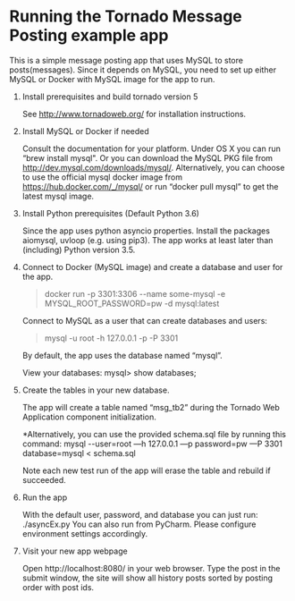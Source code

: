 Running the Tornado Message Posting example app
====================================
This is a simple message posting app that uses MySQL to store posts(messages). Since it depends on MySQL, you need to set up either MySQL or Docker with MySQL image for the app to run.


1. Install prerequisites and build tornado version 5

   See http://www.tornadoweb.org/ for installation instructions. 

2. Install MySQL or Docker if needed

   Consult the documentation for your platform. Under OS X you
   can run “brew install mysql". Or you can download the MySQL 
   PKG file from http://dev.mysql.com/downloads/mysql/. 
   Alternatively, you can choose to use the official mysql docker 
   image from https://hub.docker.com/_/mysql/ or run “docker pull
   mysql” to get the latest mysql image.   

3. Install Python prerequisites (Default Python 3.6)

   Since the app uses python asyncio properties. Install the packages
   aiomysql, uvloop (e.g. using pip3). The app works at least later 
   than (including) Python version 3.5.

3. Connect to Docker (MySQL image) and create a database and user for the app.

   > docker run -p 3301:3306 --name some-mysql -e MYSQL_ROOT_PASSWORD=pw -d mysql:latest

   Connect to MySQL as a user that can create databases and users:
   > mysql -u root -h 127.0.0.1 -p -P 3301

   By default, the app uses the database named “mysql”. 

   View your databases:
   mysql> show databases;

4. Create the tables in your new database.

   The app will create a table named “msg_tb2” during the Tornado Web Application 
   component initialization.

   *Alternatively, you can use the provided schema.sql file by running this command:
   mysql --user=root —h 127.0.0.1 —p password=pw —P 3301 database=mysql < schema.sql

   Note each new test run of the app will erase the table and rebuild if succeeded.

5. Run the app 

   With the default user, password, and database you can just run:
   ./asyncEx.py
   You can also run from PyCharm. Please configure environment settings accordingly.


6. Visit your new app webpage

   Open http://localhost:8080/ in your web browser. Type the post in the submit window,
   the site will show all history posts sorted by posting order with post ids.


   

